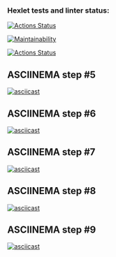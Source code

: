 ### Hexlet tests and linter status:

[![Actions Status](https://github.com/IonatanMocan/backend-project-lvl1/workflows/hexlet-check/badge.svg)](https://github.com/IonatanMocan/backend-project-lvl1/actions)

[![Maintainability](https://api.codeclimate.com/v1/badges/a99a88d28ad37a79dbf6/maintainability)](https://codeclimate.com/github/codeclimate/codeclimate/maintainability)

[![Actions Status](https://github.com/IonatanMocan/backend-project-lvl1/workflows/make-lint/badge.svg)](https://github.com/IonatanMocan/backend-project-lvl1/actions)

## ASCIINEMA step #5

[![asciicast](https://asciinema.org/a/TQCMDu4QcT5qd9h3LRTx4nTOJ.svg)](https://asciinema.org/a/TQCMDu4QcT5qd9h3LRTx4nTOJ)

## ASCIINEMA step #6

[![asciicast](https://asciinema.org/a/2NGhyD2lQhhEbq9Eeq2wahcPU.svg)](https://asciinema.org/a/2NGhyD2lQhhEbq9Eeq2wahcPU)

## ASCIINEMA step #7

[![asciicast](https://asciinema.org/a/aRUxxvhAQw5HjuJPbDlbSDZeA.svg)](https://asciinema.org/a/aRUxxvhAQw5HjuJPbDlbSDZeA)

## ASCIINEMA step #8

[![asciicast](https://asciinema.org/a/4lJCfyAn5rglGMfxrBomwsJ1U.svg)](https://asciinema.org/a/4lJCfyAn5rglGMfxrBomwsJ1U)

## ASCIINEMA step #9

[![asciicast](https://asciinema.org/a/1g8WUVQA5ga1Somd3hl77SPmI.svg)](https://asciinema.org/a/1g8WUVQA5ga1Somd3hl77SPmI)

